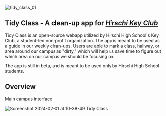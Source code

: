 ![tidy_class_01](https://github.com/giorgiotoffoli/tidy-class/assets/78314850/3a297527-d352-4518-94a6-c77b650deaf6)

## Tidy Class - A clean-up app for _[Hirschi Key Club](https://giorgiotoffoli.github.io/hirschi-keyclub/)_

Tidy Class is an open-source webapp utilized by Hirschi High School's Key Club, a student-led non-profit organization. The app is meant to be used as a guide in our weekly clean-ups.
Users are able to mark a class, hallway, or area around our campus as "dirty," which will help us save time to figure out which area on our campus we should be focusing on.

The app is still in beta, and is meant to be used only by Hirschi High School students.

## Overview
Main campus interface

![Screenshot 2024-02-01 at 10-38-49 Tidy Class](https://github.com/giorgiotoffoli/tidy-class/assets/78314850/c45d6122-6272-4b1a-9c92-00d7d0b9e346)
